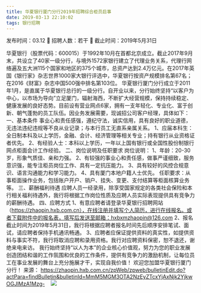 ```yaml
---
title: 华夏银行厦门分行2019年招聘综合柜员启事
date: 2019-03-13 22:10:02
tags: 银行招聘
---
```

发布时间：03.12   🌟   招聘人数：若干   🌈   截止时间：2019年5月31日
<!-- more -->

华夏银行（股票代码：600015）于1992年10月在首都北京成立。截止2017年9月末，共设立了40家一级分行，与境外1572家银行建立了代理业务关系，代理行网络遍及五大洲115个国家和地区的375个城市，总资产达到2.4万亿元。在2017年英国《银行家》杂志世界1000家大银行评选中，华夏银行按资产规模排名第67名；在2016《财富》杂志中国500强中排名第103位。
华夏银行厦门分行成立于2011年1月，是直属于华夏银行总行的一级分行。自开业以来，分行始终坚持“以客户为中心，以市场为导向”立足厦门，辐射海西，不断扩大经营规模，保持持续稳定、健康发展的良好态势。目前设有营业网点6家，拥有一支年轻化、专业化、富于创新、朝气蓬勃的员工队伍。因业务发展需要，现诚招公司客户经理，具体如下：
一、基本条件
事业心和责任感强，遵纪守法，诚实信用，具有良好的职业道德，无违法违纪违规等不良从业记录；与本行员工无直系亲属关系。
1、应届本科生：全日制本科及以上学历，金融、会计、经济管理等相关专业；持有银行从业资格证者优先。
2、有经验人士：本科以上学历，一年以上国有银行或全国性股份制银行网点柜面会计工作经验。
二、岗位说明及任职要求
岗位说明：
1、年龄：20-30岁，形象气质佳、亲和力强。
2、有较强的事业心和责任感，做事严谨细致，服务意识强，能专注柜员岗位工作、具有一定抗压能力。
3、具有较好的风控合规意识、语言沟通能力和学习能力。
4、具有厦门本地户籍人士优先。
任职要求：从事柜面操作业务，包括账户开户、销户、挂失、变更、支付结算等柜面核算业务等。
三、薪酬福利待遇
应聘人员一经录用，除享受国家规定的各类社会保险和本行相关福利待遇外，我行将根据工作岗位性质及应聘人员实际表现提供具有竞争力的薪酬待遇。
四、应聘方式
1、有意应聘者请登录华夏银行招聘网站（https://zhaopin.hxb.com.cn），在线注册并填写个人简历，进行在线报名。或者下载附件中的报名表，填写后发送至邮箱：hxbxmzhaopin@126.com
2、报名截止时间为2019年5月31日，我行将根据应聘者报名时间先后顺序安排笔试、面试，请应聘者保持手机通讯畅通。
3、应聘者应保证提供资料的真实性，如提供资料与事实不符，我行将取消应聘和录用资格。我行对应聘资料保密，恕不退还，谢绝来电来访。
我行始终坚持“以人为本”的企业核心价值观，努力为您的职业发展创造团结和谐的工作氛围和优良的工作条件，提供有竞争力的激励机制，让每位员工在事业发展的舞台上充分施展才干，实现自我价值！
欢迎您加盟华夏银行厦门分行！
来源：
https://zhaopin.hxb.com.cn/zpWeb/zpweb/bulletinEdit.do?actPara=findBulletin&bulletinId=MmM5MGM3OTA2NzEyZTcxYjAxNjk2YjkwOGJlMzA1Mzg-
 
 ![](https://cdn.weiweiblog.cn/20181015134814.png)